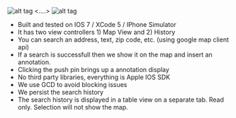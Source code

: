 ![alt tag](http://imgur.com/iXyVLYw.jpg)  <....>  ![alt tag](http://imgur.com/GYhFa3O.jpg)



* Built and tested on IOS 7 / XCode 5 / IPhone Simulator 
* It has two view controllers 1) Map View and 2) History
* You can search an address, text, zip code, etc. (using google map client api)
* If a search is successfull then we show it on the map and insert an annotation. 
* Clicking the push pin brings up a annotation display
* No third party libraries, everything is Apple IOS SDK
* We use GCD to avoid blocking issues  
* We persist the search history
* The search history is displayed in a table view on a separate tab. Read only. Selection will not show the map.

